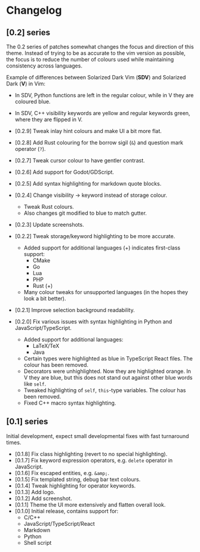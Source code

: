 # Changelog

## [0.2] series

The 0.2 series of patches somewhat changes the focus and direction of this theme. Instead of trying to be as accurate to the vim version as possible, the focus is to reduce the number of colours used while maintaining consistency across languages.

Example of differences between Solarized Dark Vim (**SDV**) and Solarized Dark (**V**) in Vim:

- In SDV, Python functions are left in the regular colour, while in V they are coloured blue.
- In SDV, C++ visibility keywords are yellow and regular keywords green, where they are flipped in V.

- [0.2.9] Tweak inlay hint colours and make UI a bit more flat.
- [0.2.8] Add Rust colouring for the borrow sigil (`&`) and question mark operator (`?`).
- [0.2.7] Tweak cursor colour to have gentler contrast.
- [0.2.6] Add support for Godot/GDScript.
- [0.2.5] Add syntax highlighting for markdown quote blocks.
- [0.2.4] Change visibility -> keyword instead of storage colour.
  - Tweak Rust colours.
  - Also changes git modified to blue to match gutter.
- [0.2.3] Update screenshots.
- [0.2.2] Tweak storage/keyword highlighting to be more accurate.
  - Added support for additional languages (+) indicates first-class support:
    - CMake
    - Go
    - Lua
    - PHP
    - Rust (+)
  - Many colour tweaks for unsupported languages (in the hopes they look a bit better).
- [0.2.1] Improve selection background readability.
- [0.2.0] Fix various issues with syntax highlighting in Python and JavaScript/TypeScript.
  - Added support for additional languages:
    - LaTeX/TeX
    - Java
  - Certain types were highlighted as blue in TypeScript React files. The colour has been removed.
  - Decorators were unhighlighted. Now they are highlighted orange. In V they are blue, but this does not stand out against other blue words like `self`.
  - Tweaked highlighting of `self`, `this`-type variables. The colour has been removed.
  - Fixed C++ macro syntax highlighting.

## [0.1] series

Initial development, expect small developmental fixes with fast turnaround times.

- [0.1.8] Fix class highlighting (revert to no special highlighting).
- [0.1.7] Fix keyword expression operators, e.g. `delete` operator in JavaScript.
- [0.1.6] Fix escaped entities, e.g. `&amp;`.
- [0.1.5] Fix templated string, debug bar text colours.
- [0.1.4] Tweak highlighting for operator keywords.
- [0.1.3] Add logo.
- [0.1.2] Add screenshot.
- [0.1.1] Theme the UI more extensively and flatten overall look.
- [0.1.0] Initial release, contains support for:
  - C/C++
  - JavaScript/TypeScript/React
  - Markdown
  - Python
  - Shell script
